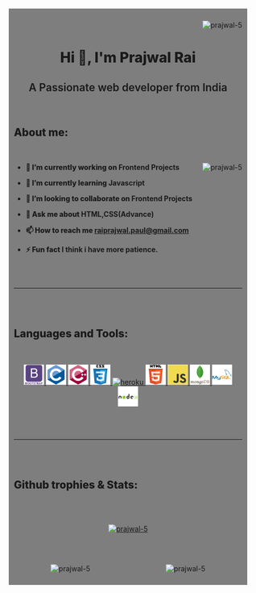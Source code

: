 <div style="background: url(https://github.com/prajwal-5/prajwal-5/blob/main/Resources/401906190_ITS_COMPLICATED_400px.gif);
margin: 0px;
padding: 0px;">
<div style="background: rgba(0,0,0,0.5);
margin: 3%;
padding: 2%">
<p align="right"> <img src="https://komarev.com/ghpvc/?username=prajwal-5&label=Profile%20views&color=0e75b6&style=flat" alt="prajwal-5" /> </p>
<h1 align="center" style="font-weight: 800;">Hi 👋, I'm Prajwal Rai</h1>
<h2 align="center" style="font-weight: 600;">A Passionate web developer from India</h2>
<br/>
<h2 style="font-weight: 800;">About me:</h2>
<br>
<p align="right"><img align="right" src="https://github-readme-streak-stats.herokuapp.com/?user=prajwal-5&theme=radical" alt="prajwal-5" /></p>
<div style="font-weight: 800;">

- 🔭 I’m currently working on **Frontend Projects**

- 🌱 I’m currently learning **Javascript**

- 👯 I’m looking to collaborate on **Frontend Projects**

- 💬 Ask me about **HTML,CSS(Advance)**

- 📫 How to reach me **raiprajwal.paul@gmail.com**

- ⚡ Fun fact **I think i have more patience.**
</div>
<br/>
<br/>
<hr/>
<br/>
<br/>

<h2 align="left" style="font-weight: 800;">Languages and Tools:</h2>
<br/>
<p align="center"> 
<a href="https://getbootstrap.com" target="_blank"> 
<img src="https://raw.githubusercontent.com/devicons/devicon/master/icons/bootstrap/bootstrap-plain-wordmark.svg" alt="bootstrap" width="40" height="40"/> </a> 
<a href="https://www.cprogramming.com/" target="_blank"> 
<img src="https://raw.githubusercontent.com/devicons/devicon/master/icons/c/c-original.svg" alt="c" width="40" height="40"/> </a> 
<a href="https://www.w3schools.com/cpp/" target="_blank"> 
<img src="https://raw.githubusercontent.com/devicons/devicon/master/icons/cplusplus/cplusplus-original.svg" alt="cplusplus" width="40" height="40"/> </a> 
<a href="https://www.w3schools.com/css/" target="_blank"> <img src="https://raw.githubusercontent.com/devicons/devicon/master/icons/css3/css3-original-wordmark.svg" alt="css3" width="40" height="40"/> </a> 
<a href="https://heroku.com" target="_blank"> 
<img src="https://www.vectorlogo.zone/logos/heroku/heroku-icon.svg" alt="heroku" width="40" height="40"/> </a> 
<a href="https://www.w3.org/html/" target="_blank"> 
<img src="https://raw.githubusercontent.com/devicons/devicon/master/icons/html5/html5-original-wordmark.svg" alt="html5" width="40" height="40"/> </a> 
<a href="https://developer.mozilla.org/en-US/docs/Web/JavaScript" target="_blank"> 
<img src="https://raw.githubusercontent.com/devicons/devicon/master/icons/javascript/javascript-original.svg" alt="javascript" width="40" height="40"/> </a> 
<a href="https://www.mongodb.com/" target="_blank"> 
<img src="https://raw.githubusercontent.com/devicons/devicon/master/icons/mongodb/mongodb-original-wordmark.svg" alt="mongodb" width="40" height="40"/> </a> 
<a href="https://www.mysql.com/" target="_blank"> 
<img src="https://raw.githubusercontent.com/devicons/devicon/master/icons/mysql/mysql-original-wordmark.svg" alt="mysql" width="40" height="40"/> </a> 
<a href="https://nodejs.org" target="_blank"> 
<img src="https://raw.githubusercontent.com/devicons/devicon/master/icons/nodejs/nodejs-original-wordmark.svg" alt="nodejs" width="40" height="40"/> </a> </p>

<br/>
<br/>
<hr/>
<br/>
<br/>

<h2 style="font-weight: 800;">Github trophies & Stats:</h2>
<br/>
<br/>

<p style="" align="center"> <a href="https://github.com/ryo-ma/github-profile-trophy"><img src="https://github-profile-trophy.vercel.app/?username=ryo-ma&theme=onedark&row=1&column=6&margin-w=15&margin-h=15" alt="prajwal-5" /></a> </p>
<br/>
<br/>

<div style="display: flex;
justify-content: space-around;
flex-wrap: wrap;">
<p><img src="https://github-readme-stats.vercel.app/api/top-langs?username=prajwal-5&show_icons=true&locale=en&layout=compact&theme=radical" alt="prajwal-5" /></p>

<p>&nbsp;<img src="https://github-readme-stats.vercel.app/api?username=prajwal-5&show_icons=true&locale=en&theme=radical" alt="prajwal-5" /></p>
</div>
</div>
</div>
